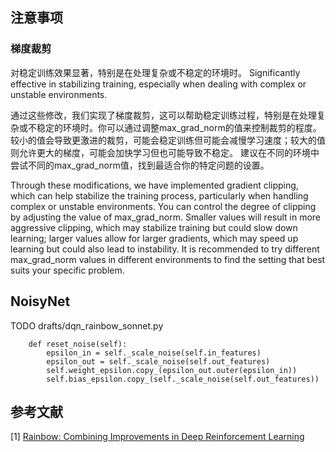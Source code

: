  
## 注意事项
### 梯度裁剪
对稳定训练效果显著，特别是在处理复杂或不稳定的环境时。
Significantly effective in stabilizing training, especially when dealing with complex or unstable environments.

通过这些修改，我们实现了梯度裁剪，这可以帮助稳定训练过程，特别是在处理复杂或不稳定的环境时。你可以通过调整max_grad_norm的值来控制裁剪的程度。较小的值会导致更激进的裁剪，可能会稳定训练但可能会减慢学习速度；较大的值则允许更大的梯度，可能会加快学习但也可能导致不稳定。
建议在不同的环境中尝试不同的max_grad_norm值，找到最适合你的特定问题的设置。

Through these modifications, we have implemented gradient clipping, which can help stabilize the training process, particularly when handling complex or unstable environments. You can control the degree of clipping by adjusting the value of max_grad_norm. Smaller values will result in more aggressive clipping, which may stabilize training but could slow down learning; larger values allow for larger gradients, which may speed up learning but could also lead to instability.
It is recommended to try different max_grad_norm values in different environments to find the setting that best suits your specific problem.

## NoisyNet
TODO
drafts/dqn_rainbow_sonnet.py
```
    def reset_noise(self):
        epsilon_in = self._scale_noise(self.in_features)
        epsilon_out = self._scale_noise(self.out_features)
        self.weight_epsilon.copy_(epsilon_out.outer(epsilon_in))
        self.bias_epsilon.copy_(self._scale_noise(self.out_features))
```

## 参考文献
[1] [Rainbow: Combining Improvements in Deep Reinforcement Learning](https://arxiv.org/abs/1710.02298)
